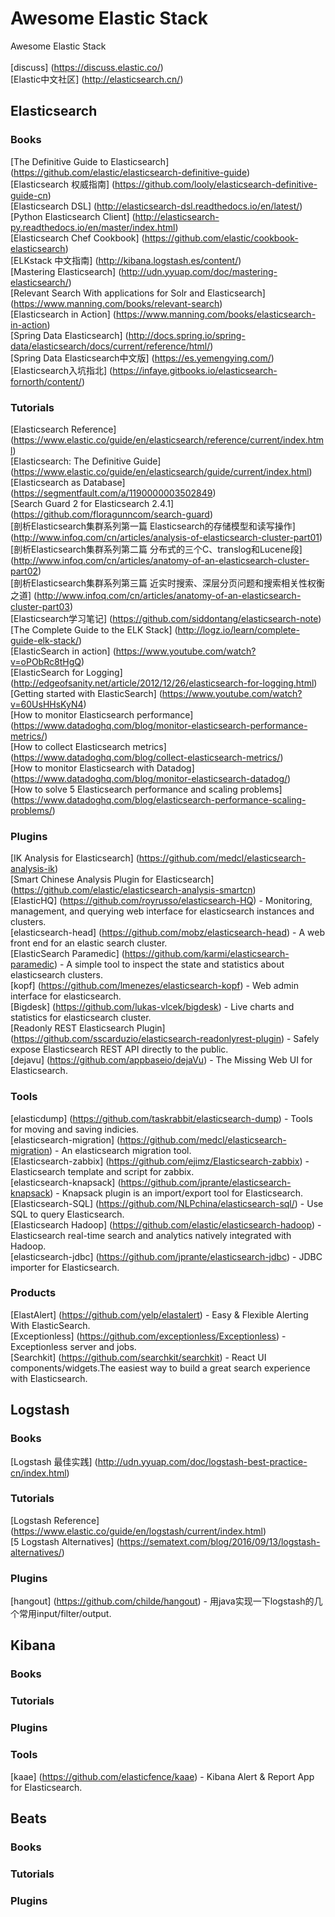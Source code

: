 # Awesome Elastic Stack
Awesome Elastic Stack <br /><br />
[discuss] (https://discuss.elastic.co/) <br />
[Elastic中文社区] (http://elasticsearch.cn/) <br />

## Elasticsearch

### Books
[The Definitive Guide to Elasticsearch] (https://github.com/elastic/elasticsearch-definitive-guide) <br />
[Elasticsearch 权威指南] (https://github.com/looly/elasticsearch-definitive-guide-cn) <br />
[Elasticsearch DSL] (http://elasticsearch-dsl.readthedocs.io/en/latest/) <br />
[Python Elasticsearch Client] (http://elasticsearch-py.readthedocs.io/en/master/index.html) <br />
[Elasticsearch Chef Cookbook] (https://github.com/elastic/cookbook-elasticsearch) <br />
[ELKstack 中文指南] (http://kibana.logstash.es/content/) <br />
[Mastering Elasticsearch] (http://udn.yyuap.com/doc/mastering-elasticsearch/) <br />
[Relevant Search With applications for Solr and Elasticsearch] (https://www.manning.com/books/relevant-search) <br />
[Elasticsearch in Action] (https://www.manning.com/books/elasticsearch-in-action) <br />
[Spring Data Elasticsearch] (http://docs.spring.io/spring-data/elasticsearch/docs/current/reference/html/) <br />
[Spring Data Elasticsearch中文版] (https://es.yemengying.com/) <br />
[Elasticsearch入坑指北] (https://infaye.gitbooks.io/elasticsearch-fornorth/content/) <br />

### Tutorials
[Elasticsearch Reference] (https://www.elastic.co/guide/en/elasticsearch/reference/current/index.html) <br />
[Elasticsearch: The Definitive Guide] (https://www.elastic.co/guide/en/elasticsearch/guide/current/index.html) <br />
[Elasticsearch as Database] (https://segmentfault.com/a/1190000003502849) <br />
[Search Guard 2 for Elasticsearch 2.4.1] (https://github.com/floragunncom/search-guard) <br />
[剖析Elasticsearch集群系列第一篇 Elasticsearch的存储模型和读写操作] (http://www.infoq.com/cn/articles/analysis-of-elasticsearch-cluster-part01) <br />
[剖析Elasticsearch集群系列第二篇 分布式的三个C、translog和Lucene段] (http://www.infoq.com/cn/articles/anatomy-of-an-elasticsearch-cluster-part02) <br />
[剖析Elasticsearch集群系列第三篇 近实时搜索、深层分页问题和搜索相关性权衡之道] (http://www.infoq.com/cn/articles/anatomy-of-an-elasticsearch-cluster-part03) <br />
[Elasticsearch学习笔记] (https://github.com/siddontang/elasticsearch-note) <br />
[The Complete Guide to the ELK Stack] (http://logz.io/learn/complete-guide-elk-stack/) <br />
[ElasticSearch in action] (https://www.youtube.com/watch?v=oPObRc8tHgQ) <br />
[ElasticSearch for Logging] (http://edgeofsanity.net/article/2012/12/26/elasticsearch-for-logging.html) <br />
[Getting started with ElasticSearch] (https://www.youtube.com/watch?v=60UsHHsKyN4) <br />
[How to monitor Elasticsearch performance] (https://www.datadoghq.com/blog/monitor-elasticsearch-performance-metrics/) <br />
[How to collect Elasticsearch metrics] (https://www.datadoghq.com/blog/collect-elasticsearch-metrics/) <br />
[How to monitor Elasticsearch with Datadog] (https://www.datadoghq.com/blog/monitor-elasticsearch-datadog/) <br />
[How to solve 5 Elasticsearch performance and scaling problems] (https://www.datadoghq.com/blog/elasticsearch-performance-scaling-problems/) <br />

### Plugins
[IK Analysis for Elasticsearch] (https://github.com/medcl/elasticsearch-analysis-ik) <br />
[Smart Chinese Analysis Plugin for Elasticsearch] (https://github.com/elastic/elasticsearch-analysis-smartcn) <br />
[ElasticHQ] (https://github.com/royrusso/elasticsearch-HQ) - Monitoring, management, and querying web interface for elasticsearch instances and clusters. <br />
[elasticsearch-head] (https://github.com/mobz/elasticsearch-head) - A web front end for an elastic search cluster. <br />
[ElasticSearch Paramedic] (https://github.com/karmi/elasticsearch-paramedic) - A simple tool to inspect the state and statistics about elasticsearch clusters. <br />
[kopf] (https://github.com/lmenezes/elasticsearch-kopf) - Web admin interface for elasticsearch. <br />
[Bigdesk] (https://github.com/lukas-vlcek/bigdesk) - Live charts and statistics for elasticsearch cluster. <br />
[Readonly REST Elasticsearch Plugin] (https://github.com/sscarduzio/elasticsearch-readonlyrest-plugin) - Safely expose Elasticsearch REST API directly to the public. <br />
[dejavu] (https://github.com/appbaseio/dejaVu) - The Missing Web UI for Elasticsearch. <br />

### Tools
[elasticdump] (https://github.com/taskrabbit/elasticsearch-dump) - Tools for moving and saving indicies. <br />
[elasticsearch-migration] (https://github.com/medcl/elasticsearch-migration) - An elasticsearch migration tool. <br />
[Elasticsearch-zabbix] (https://github.com/ejimz/Elasticsearch-zabbix) - Elasticsearch template and script for zabbix. <br />
[elasticsearch-knapsack] (https://github.com/jprante/elasticsearch-knapsack) - Knapsack plugin is an import/export tool for Elasticsearch. <br />
[Elasticsearch-SQL] (https://github.com/NLPchina/elasticsearch-sql/) - Use SQL to query Elasticsearch. <br />
[Elasticsearch Hadoop] (https://github.com/elastic/elasticsearch-hadoop) - Elasticsearch real-time search and analytics natively integrated with Hadoop. <br />
[elasticsearch-jdbc] (https://github.com/jprante/elasticsearch-jdbc) - JDBC importer for Elasticsearch. <br />

### Products
[ElastAlert] (https://github.com/yelp/elastalert) - Easy & Flexible Alerting With ElasticSearch. <br />
[Exceptionless] (https://github.com/exceptionless/Exceptionless) - Exceptionless server and jobs. <br />
[Searchkit] (https://github.com/searchkit/searchkit) - React UI components/widgets.The easiest way to build a great search experience with Elasticsearch. <br />

## Logstash

### Books
[Logstash 最佳实践] (http://udn.yyuap.com/doc/logstash-best-practice-cn/index.html) <br />

### Tutorials
[Logstash Reference] (https://www.elastic.co/guide/en/logstash/current/index.html) <br />
[5 Logstash Alternatives] (https://sematext.com/blog/2016/09/13/logstash-alternatives/) <br />

### Plugins
[hangout] (https://github.com/childe/hangout) - 用java实现一下logstash的几个常用input/filter/output. <br />

## Kibana
### Books

### Tutorials

### Plugins

### Tools
[kaae] (https://github.com/elasticfence/kaae) - Kibana Alert & Report App for Elasticsearch. <br />

## Beats
### Books

### Tutorials

### Plugins
